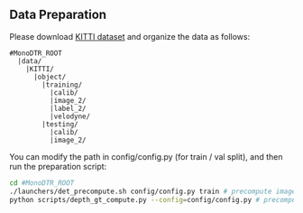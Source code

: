 ## Data Preparation

Please download [KITTI dataset](http://www.cvlibs.net/datasets/kitti/eval_object.php?obj_benchmark=3d) and organize the data as follows:


```
#MonoDTR_ROOT
  |data/
    |KITTI/
      |object/			
        |training/
          |calib/
          |image_2/
          |label_2/
          |velodyne/
        |testing/
          |calib/
          |image_2/
```

You can modify the path in config/config.py (for train / val split), and then run the preparation script:


```sh
cd #MonoDTR_ROOT
./launchers/det_precompute.sh config/config.py train # precompute image database and anchors mean/std
python scripts/depth_gt_compute.py --config=config/config.py # precompute depth gt for training
```
